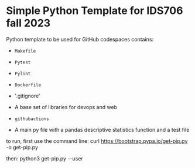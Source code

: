 # Simple Python Template for IDS706 fall 2023
Python template to be used for GitHub codespaces
contains:

* `Makefile`

* `Pytest`

* `Pylint`

* `Dockerfile`

* '.gitignore'

* A base set of libraries for devops and web

* `githubactions`

* A main py file with a pandas descriptive statistics function and a test file

to run, first use the command line: curl https://bootstrap.pypa.io/get-pip.py -o get-pip.py

then: python3 get-pip.py --user

